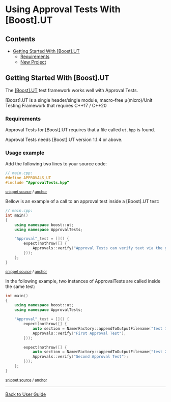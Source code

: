 <!--
GENERATED FILE - DO NOT EDIT
This file was generated by [MarkdownSnippets](https://github.com/SimonCropp/MarkdownSnippets).
Source File: /doc/mdsource/UsingUT.source.md
To change this file edit the source file and then execute ./run_markdown_templates.sh.
-->

<a id="top"></a>

# Using Approval Tests With \[Boost\].UT


<!-- toc -->
## Contents

  * [Getting Started With \[Boost\].UT](#getting-started-with-ut)
    * [Requirements](#requirements)
    * [New Project](#new-project)
<!-- endtoc -->



## Getting Started With \[Boost\].UT

The [\[Boost\].UT](https://github.com/boost-experimental/ut) test framework works well with Approval Tests.

\[Boost\].UT is a single header/single module, macro-free μ(micro)/Unit Testing Framework that requires C++17 / C++20

### Requirements

Approval Tests for \[Boost\].UT requires that a file called `ut.hpp` is found.

Approval Tests needs \[Boost\].UT version 1.1.4 or above.

### Usage example

Add the following two lines to your source code:

<!-- snippet: ut_main -->
<a id='snippet-ut_main'/></a>
```cpp
// main.cpp:
#define APPROVALS_UT
#include "ApprovalTests.hpp"
```
<sup>[snippet source](/tests/UT_Tests/main.cpp#L1-L5) / [anchor](#snippet-ut_main)</sup>
<!-- endsnippet -->

Bellow is an example of a call to an approval test inside a \[Boost\].UT test:

<!-- snippet: ut_main_usage -->
<a id='snippet-ut_main_usage'/></a>
```cpp
// main.cpp:
int main()
{
    using namespace boost::ut;
    using namespace ApprovalTests;

	"Approval"_test = []() {
        expect(nothrow([] {
            Approvals::verify("Approval Tests can verify text via the golder master method");
        }));
	};
}
```
<sup>[snippet source](/tests/UT_Tests/main.cpp#L10-L19) / [anchor](#snippet-ut_main_usage)</sup>
<!-- endsnippet -->

In the following example, two instances of ApprovalTests are called inside the same test:

<!-- snippet: ut_main_multiple -->
<a id='snippet-ut_main_multiple'/></a>
```cpp
int main()
{
    using namespace boost::ut;
    using namespace ApprovalTests;

	"Approval"_test = []() {
        expect(nothrow([] { 
            auto section = NamerFactory::appendToOutputFilename("test 1");
            Approvals::verify("First Approval Test"); 
        }));

        expect(nothrow([] { 
            auto section = NamerFactory::appendToOutputFilename("test 2");
            Approvals::verify("Second Approval Test"); 
        }));
    };
}
```
<sup>[snippet source](/tests/UT_Tests/main.cpp#L25-L41) / [anchor](#snippet-ut_main_multiple)</sup>
<!-- endsnippet -->


---

[Back to User Guide](/doc/README.md#top)
